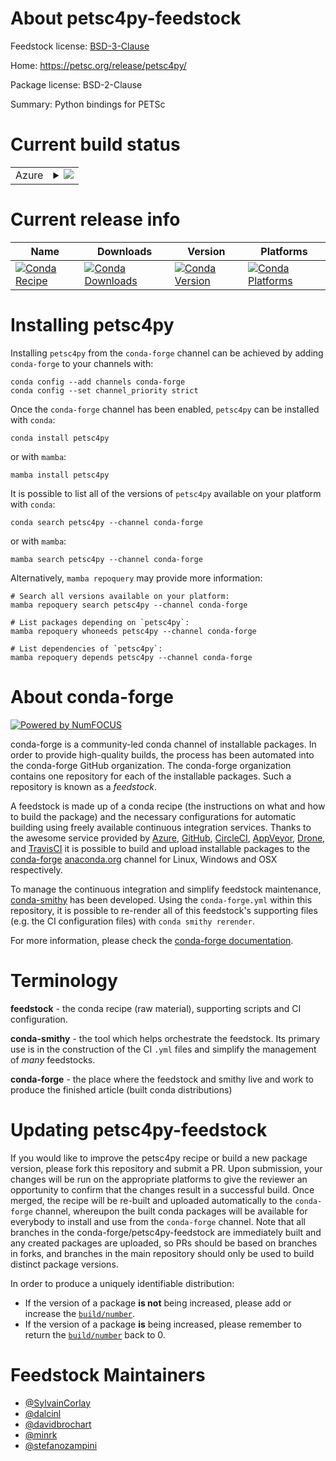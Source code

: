 About petsc4py-feedstock
========================

Feedstock license: [BSD-3-Clause](https://github.com/conda-forge/petsc4py-feedstock/blob/main/LICENSE.txt)

Home: https://petsc.org/release/petsc4py/

Package license: BSD-2-Clause

Summary: Python bindings for PETSc

Current build status
====================


<table>
    
  <tr>
    <td>Azure</td>
    <td>
      <details>
        <summary>
          <a href="https://dev.azure.com/conda-forge/feedstock-builds/_build/latest?definitionId=772&branchName=main">
            <img src="https://dev.azure.com/conda-forge/feedstock-builds/_apis/build/status/petsc4py-feedstock?branchName=main">
          </a>
        </summary>
        <table>
          <thead><tr><th>Variant</th><th>Status</th></tr></thead>
          <tbody><tr>
              <td>linux_64_devicecuda12mpimpichpython3.10.____cpythonscalarcomplex</td>
              <td>
                <a href="https://dev.azure.com/conda-forge/feedstock-builds/_build/latest?definitionId=772&branchName=main">
                  <img src="https://dev.azure.com/conda-forge/feedstock-builds/_apis/build/status/petsc4py-feedstock?branchName=main&jobName=linux&configuration=linux%20linux_64_devicecuda12mpimpichpython3.10.____cpythonscalarcomplex" alt="variant">
                </a>
              </td>
            </tr><tr>
              <td>linux_64_devicecuda12mpimpichpython3.10.____cpythonscalarreal</td>
              <td>
                <a href="https://dev.azure.com/conda-forge/feedstock-builds/_build/latest?definitionId=772&branchName=main">
                  <img src="https://dev.azure.com/conda-forge/feedstock-builds/_apis/build/status/petsc4py-feedstock?branchName=main&jobName=linux&configuration=linux%20linux_64_devicecuda12mpimpichpython3.10.____cpythonscalarreal" alt="variant">
                </a>
              </td>
            </tr><tr>
              <td>linux_64_devicecuda12mpiopenmpipython3.10.____cpythonscalarcomplex</td>
              <td>
                <a href="https://dev.azure.com/conda-forge/feedstock-builds/_build/latest?definitionId=772&branchName=main">
                  <img src="https://dev.azure.com/conda-forge/feedstock-builds/_apis/build/status/petsc4py-feedstock?branchName=main&jobName=linux&configuration=linux%20linux_64_devicecuda12mpiopenmpipython3.10.____cpythonscalarcomplex" alt="variant">
                </a>
              </td>
            </tr><tr>
              <td>linux_64_devicecuda12mpiopenmpipython3.10.____cpythonscalarreal</td>
              <td>
                <a href="https://dev.azure.com/conda-forge/feedstock-builds/_build/latest?definitionId=772&branchName=main">
                  <img src="https://dev.azure.com/conda-forge/feedstock-builds/_apis/build/status/petsc4py-feedstock?branchName=main&jobName=linux&configuration=linux%20linux_64_devicecuda12mpiopenmpipython3.10.____cpythonscalarreal" alt="variant">
                </a>
              </td>
            </tr><tr>
              <td>linux_64_devicecuda13mpimpichpython3.10.____cpythonscalarcomplex</td>
              <td>
                <a href="https://dev.azure.com/conda-forge/feedstock-builds/_build/latest?definitionId=772&branchName=main">
                  <img src="https://dev.azure.com/conda-forge/feedstock-builds/_apis/build/status/petsc4py-feedstock?branchName=main&jobName=linux&configuration=linux%20linux_64_devicecuda13mpimpichpython3.10.____cpythonscalarcomplex" alt="variant">
                </a>
              </td>
            </tr><tr>
              <td>linux_64_devicecuda13mpimpichpython3.10.____cpythonscalarreal</td>
              <td>
                <a href="https://dev.azure.com/conda-forge/feedstock-builds/_build/latest?definitionId=772&branchName=main">
                  <img src="https://dev.azure.com/conda-forge/feedstock-builds/_apis/build/status/petsc4py-feedstock?branchName=main&jobName=linux&configuration=linux%20linux_64_devicecuda13mpimpichpython3.10.____cpythonscalarreal" alt="variant">
                </a>
              </td>
            </tr><tr>
              <td>linux_64_devicecuda13mpiopenmpipython3.10.____cpythonscalarcomplex</td>
              <td>
                <a href="https://dev.azure.com/conda-forge/feedstock-builds/_build/latest?definitionId=772&branchName=main">
                  <img src="https://dev.azure.com/conda-forge/feedstock-builds/_apis/build/status/petsc4py-feedstock?branchName=main&jobName=linux&configuration=linux%20linux_64_devicecuda13mpiopenmpipython3.10.____cpythonscalarcomplex" alt="variant">
                </a>
              </td>
            </tr><tr>
              <td>linux_64_devicecuda13mpiopenmpipython3.10.____cpythonscalarreal</td>
              <td>
                <a href="https://dev.azure.com/conda-forge/feedstock-builds/_build/latest?definitionId=772&branchName=main">
                  <img src="https://dev.azure.com/conda-forge/feedstock-builds/_apis/build/status/petsc4py-feedstock?branchName=main&jobName=linux&configuration=linux%20linux_64_devicecuda13mpiopenmpipython3.10.____cpythonscalarreal" alt="variant">
                </a>
              </td>
            </tr><tr>
              <td>linux_64_devicehostmpimpichpython3.10.____cpythonscalarcomplex</td>
              <td>
                <a href="https://dev.azure.com/conda-forge/feedstock-builds/_build/latest?definitionId=772&branchName=main">
                  <img src="https://dev.azure.com/conda-forge/feedstock-builds/_apis/build/status/petsc4py-feedstock?branchName=main&jobName=linux&configuration=linux%20linux_64_devicehostmpimpichpython3.10.____cpythonscalarcomplex" alt="variant">
                </a>
              </td>
            </tr><tr>
              <td>linux_64_devicehostmpimpichpython3.10.____cpythonscalarreal</td>
              <td>
                <a href="https://dev.azure.com/conda-forge/feedstock-builds/_build/latest?definitionId=772&branchName=main">
                  <img src="https://dev.azure.com/conda-forge/feedstock-builds/_apis/build/status/petsc4py-feedstock?branchName=main&jobName=linux&configuration=linux%20linux_64_devicehostmpimpichpython3.10.____cpythonscalarreal" alt="variant">
                </a>
              </td>
            </tr><tr>
              <td>linux_64_devicehostmpiopenmpipython3.10.____cpythonscalarcomplex</td>
              <td>
                <a href="https://dev.azure.com/conda-forge/feedstock-builds/_build/latest?definitionId=772&branchName=main">
                  <img src="https://dev.azure.com/conda-forge/feedstock-builds/_apis/build/status/petsc4py-feedstock?branchName=main&jobName=linux&configuration=linux%20linux_64_devicehostmpiopenmpipython3.10.____cpythonscalarcomplex" alt="variant">
                </a>
              </td>
            </tr><tr>
              <td>linux_64_devicehostmpiopenmpipython3.10.____cpythonscalarreal</td>
              <td>
                <a href="https://dev.azure.com/conda-forge/feedstock-builds/_build/latest?definitionId=772&branchName=main">
                  <img src="https://dev.azure.com/conda-forge/feedstock-builds/_apis/build/status/petsc4py-feedstock?branchName=main&jobName=linux&configuration=linux%20linux_64_devicehostmpiopenmpipython3.10.____cpythonscalarreal" alt="variant">
                </a>
              </td>
            </tr><tr>
              <td>linux_aarch64_devicecuda12mpimpichpython3.10.____cpythonscalarcomplex</td>
              <td>
                <a href="https://dev.azure.com/conda-forge/feedstock-builds/_build/latest?definitionId=772&branchName=main">
                  <img src="https://dev.azure.com/conda-forge/feedstock-builds/_apis/build/status/petsc4py-feedstock?branchName=main&jobName=linux&configuration=linux%20linux_aarch64_devicecuda12mpimpichpython3.10.____cpythonscalarcomplex" alt="variant">
                </a>
              </td>
            </tr><tr>
              <td>linux_aarch64_devicecuda12mpimpichpython3.10.____cpythonscalarreal</td>
              <td>
                <a href="https://dev.azure.com/conda-forge/feedstock-builds/_build/latest?definitionId=772&branchName=main">
                  <img src="https://dev.azure.com/conda-forge/feedstock-builds/_apis/build/status/petsc4py-feedstock?branchName=main&jobName=linux&configuration=linux%20linux_aarch64_devicecuda12mpimpichpython3.10.____cpythonscalarreal" alt="variant">
                </a>
              </td>
            </tr><tr>
              <td>linux_aarch64_devicecuda12mpiopenmpipython3.10.____cpythonscalarcomplex</td>
              <td>
                <a href="https://dev.azure.com/conda-forge/feedstock-builds/_build/latest?definitionId=772&branchName=main">
                  <img src="https://dev.azure.com/conda-forge/feedstock-builds/_apis/build/status/petsc4py-feedstock?branchName=main&jobName=linux&configuration=linux%20linux_aarch64_devicecuda12mpiopenmpipython3.10.____cpythonscalarcomplex" alt="variant">
                </a>
              </td>
            </tr><tr>
              <td>linux_aarch64_devicecuda12mpiopenmpipython3.10.____cpythonscalarreal</td>
              <td>
                <a href="https://dev.azure.com/conda-forge/feedstock-builds/_build/latest?definitionId=772&branchName=main">
                  <img src="https://dev.azure.com/conda-forge/feedstock-builds/_apis/build/status/petsc4py-feedstock?branchName=main&jobName=linux&configuration=linux%20linux_aarch64_devicecuda12mpiopenmpipython3.10.____cpythonscalarreal" alt="variant">
                </a>
              </td>
            </tr><tr>
              <td>linux_aarch64_devicecuda13mpimpichpython3.10.____cpythonscalarcomplex</td>
              <td>
                <a href="https://dev.azure.com/conda-forge/feedstock-builds/_build/latest?definitionId=772&branchName=main">
                  <img src="https://dev.azure.com/conda-forge/feedstock-builds/_apis/build/status/petsc4py-feedstock?branchName=main&jobName=linux&configuration=linux%20linux_aarch64_devicecuda13mpimpichpython3.10.____cpythonscalarcomplex" alt="variant">
                </a>
              </td>
            </tr><tr>
              <td>linux_aarch64_devicecuda13mpimpichpython3.10.____cpythonscalarreal</td>
              <td>
                <a href="https://dev.azure.com/conda-forge/feedstock-builds/_build/latest?definitionId=772&branchName=main">
                  <img src="https://dev.azure.com/conda-forge/feedstock-builds/_apis/build/status/petsc4py-feedstock?branchName=main&jobName=linux&configuration=linux%20linux_aarch64_devicecuda13mpimpichpython3.10.____cpythonscalarreal" alt="variant">
                </a>
              </td>
            </tr><tr>
              <td>linux_aarch64_devicecuda13mpiopenmpipython3.10.____cpythonscalarcomplex</td>
              <td>
                <a href="https://dev.azure.com/conda-forge/feedstock-builds/_build/latest?definitionId=772&branchName=main">
                  <img src="https://dev.azure.com/conda-forge/feedstock-builds/_apis/build/status/petsc4py-feedstock?branchName=main&jobName=linux&configuration=linux%20linux_aarch64_devicecuda13mpiopenmpipython3.10.____cpythonscalarcomplex" alt="variant">
                </a>
              </td>
            </tr><tr>
              <td>linux_aarch64_devicecuda13mpiopenmpipython3.10.____cpythonscalarreal</td>
              <td>
                <a href="https://dev.azure.com/conda-forge/feedstock-builds/_build/latest?definitionId=772&branchName=main">
                  <img src="https://dev.azure.com/conda-forge/feedstock-builds/_apis/build/status/petsc4py-feedstock?branchName=main&jobName=linux&configuration=linux%20linux_aarch64_devicecuda13mpiopenmpipython3.10.____cpythonscalarreal" alt="variant">
                </a>
              </td>
            </tr><tr>
              <td>linux_aarch64_devicehostmpimpichpython3.10.____cpythonscalarcomplex</td>
              <td>
                <a href="https://dev.azure.com/conda-forge/feedstock-builds/_build/latest?definitionId=772&branchName=main">
                  <img src="https://dev.azure.com/conda-forge/feedstock-builds/_apis/build/status/petsc4py-feedstock?branchName=main&jobName=linux&configuration=linux%20linux_aarch64_devicehostmpimpichpython3.10.____cpythonscalarcomplex" alt="variant">
                </a>
              </td>
            </tr><tr>
              <td>linux_aarch64_devicehostmpimpichpython3.10.____cpythonscalarreal</td>
              <td>
                <a href="https://dev.azure.com/conda-forge/feedstock-builds/_build/latest?definitionId=772&branchName=main">
                  <img src="https://dev.azure.com/conda-forge/feedstock-builds/_apis/build/status/petsc4py-feedstock?branchName=main&jobName=linux&configuration=linux%20linux_aarch64_devicehostmpimpichpython3.10.____cpythonscalarreal" alt="variant">
                </a>
              </td>
            </tr><tr>
              <td>linux_aarch64_devicehostmpiopenmpipython3.10.____cpythonscalarcomplex</td>
              <td>
                <a href="https://dev.azure.com/conda-forge/feedstock-builds/_build/latest?definitionId=772&branchName=main">
                  <img src="https://dev.azure.com/conda-forge/feedstock-builds/_apis/build/status/petsc4py-feedstock?branchName=main&jobName=linux&configuration=linux%20linux_aarch64_devicehostmpiopenmpipython3.10.____cpythonscalarcomplex" alt="variant">
                </a>
              </td>
            </tr><tr>
              <td>linux_aarch64_devicehostmpiopenmpipython3.10.____cpythonscalarreal</td>
              <td>
                <a href="https://dev.azure.com/conda-forge/feedstock-builds/_build/latest?definitionId=772&branchName=main">
                  <img src="https://dev.azure.com/conda-forge/feedstock-builds/_apis/build/status/petsc4py-feedstock?branchName=main&jobName=linux&configuration=linux%20linux_aarch64_devicehostmpiopenmpipython3.10.____cpythonscalarreal" alt="variant">
                </a>
              </td>
            </tr><tr>
              <td>linux_ppc64le_mpimpichpython3.10.____cpythonscalarcomplex</td>
              <td>
                <a href="https://dev.azure.com/conda-forge/feedstock-builds/_build/latest?definitionId=772&branchName=main">
                  <img src="https://dev.azure.com/conda-forge/feedstock-builds/_apis/build/status/petsc4py-feedstock?branchName=main&jobName=linux&configuration=linux%20linux_ppc64le_mpimpichpython3.10.____cpythonscalarcomplex" alt="variant">
                </a>
              </td>
            </tr><tr>
              <td>linux_ppc64le_mpimpichpython3.10.____cpythonscalarreal</td>
              <td>
                <a href="https://dev.azure.com/conda-forge/feedstock-builds/_build/latest?definitionId=772&branchName=main">
                  <img src="https://dev.azure.com/conda-forge/feedstock-builds/_apis/build/status/petsc4py-feedstock?branchName=main&jobName=linux&configuration=linux%20linux_ppc64le_mpimpichpython3.10.____cpythonscalarreal" alt="variant">
                </a>
              </td>
            </tr><tr>
              <td>linux_ppc64le_mpiopenmpipython3.10.____cpythonscalarcomplex</td>
              <td>
                <a href="https://dev.azure.com/conda-forge/feedstock-builds/_build/latest?definitionId=772&branchName=main">
                  <img src="https://dev.azure.com/conda-forge/feedstock-builds/_apis/build/status/petsc4py-feedstock?branchName=main&jobName=linux&configuration=linux%20linux_ppc64le_mpiopenmpipython3.10.____cpythonscalarcomplex" alt="variant">
                </a>
              </td>
            </tr><tr>
              <td>linux_ppc64le_mpiopenmpipython3.10.____cpythonscalarreal</td>
              <td>
                <a href="https://dev.azure.com/conda-forge/feedstock-builds/_build/latest?definitionId=772&branchName=main">
                  <img src="https://dev.azure.com/conda-forge/feedstock-builds/_apis/build/status/petsc4py-feedstock?branchName=main&jobName=linux&configuration=linux%20linux_ppc64le_mpiopenmpipython3.10.____cpythonscalarreal" alt="variant">
                </a>
              </td>
            </tr><tr>
              <td>osx_64_mpimpichpython3.10.____cpythonscalarcomplex</td>
              <td>
                <a href="https://dev.azure.com/conda-forge/feedstock-builds/_build/latest?definitionId=772&branchName=main">
                  <img src="https://dev.azure.com/conda-forge/feedstock-builds/_apis/build/status/petsc4py-feedstock?branchName=main&jobName=osx&configuration=osx%20osx_64_mpimpichpython3.10.____cpythonscalarcomplex" alt="variant">
                </a>
              </td>
            </tr><tr>
              <td>osx_64_mpimpichpython3.10.____cpythonscalarreal</td>
              <td>
                <a href="https://dev.azure.com/conda-forge/feedstock-builds/_build/latest?definitionId=772&branchName=main">
                  <img src="https://dev.azure.com/conda-forge/feedstock-builds/_apis/build/status/petsc4py-feedstock?branchName=main&jobName=osx&configuration=osx%20osx_64_mpimpichpython3.10.____cpythonscalarreal" alt="variant">
                </a>
              </td>
            </tr><tr>
              <td>osx_64_mpiopenmpipython3.10.____cpythonscalarcomplex</td>
              <td>
                <a href="https://dev.azure.com/conda-forge/feedstock-builds/_build/latest?definitionId=772&branchName=main">
                  <img src="https://dev.azure.com/conda-forge/feedstock-builds/_apis/build/status/petsc4py-feedstock?branchName=main&jobName=osx&configuration=osx%20osx_64_mpiopenmpipython3.10.____cpythonscalarcomplex" alt="variant">
                </a>
              </td>
            </tr><tr>
              <td>osx_64_mpiopenmpipython3.10.____cpythonscalarreal</td>
              <td>
                <a href="https://dev.azure.com/conda-forge/feedstock-builds/_build/latest?definitionId=772&branchName=main">
                  <img src="https://dev.azure.com/conda-forge/feedstock-builds/_apis/build/status/petsc4py-feedstock?branchName=main&jobName=osx&configuration=osx%20osx_64_mpiopenmpipython3.10.____cpythonscalarreal" alt="variant">
                </a>
              </td>
            </tr><tr>
              <td>osx_arm64_mpimpichpython3.10.____cpythonscalarcomplex</td>
              <td>
                <a href="https://dev.azure.com/conda-forge/feedstock-builds/_build/latest?definitionId=772&branchName=main">
                  <img src="https://dev.azure.com/conda-forge/feedstock-builds/_apis/build/status/petsc4py-feedstock?branchName=main&jobName=osx&configuration=osx%20osx_arm64_mpimpichpython3.10.____cpythonscalarcomplex" alt="variant">
                </a>
              </td>
            </tr><tr>
              <td>osx_arm64_mpimpichpython3.10.____cpythonscalarreal</td>
              <td>
                <a href="https://dev.azure.com/conda-forge/feedstock-builds/_build/latest?definitionId=772&branchName=main">
                  <img src="https://dev.azure.com/conda-forge/feedstock-builds/_apis/build/status/petsc4py-feedstock?branchName=main&jobName=osx&configuration=osx%20osx_arm64_mpimpichpython3.10.____cpythonscalarreal" alt="variant">
                </a>
              </td>
            </tr><tr>
              <td>osx_arm64_mpiopenmpipython3.10.____cpythonscalarcomplex</td>
              <td>
                <a href="https://dev.azure.com/conda-forge/feedstock-builds/_build/latest?definitionId=772&branchName=main">
                  <img src="https://dev.azure.com/conda-forge/feedstock-builds/_apis/build/status/petsc4py-feedstock?branchName=main&jobName=osx&configuration=osx%20osx_arm64_mpiopenmpipython3.10.____cpythonscalarcomplex" alt="variant">
                </a>
              </td>
            </tr><tr>
              <td>osx_arm64_mpiopenmpipython3.10.____cpythonscalarreal</td>
              <td>
                <a href="https://dev.azure.com/conda-forge/feedstock-builds/_build/latest?definitionId=772&branchName=main">
                  <img src="https://dev.azure.com/conda-forge/feedstock-builds/_apis/build/status/petsc4py-feedstock?branchName=main&jobName=osx&configuration=osx%20osx_arm64_mpiopenmpipython3.10.____cpythonscalarreal" alt="variant">
                </a>
              </td>
            </tr>
          </tbody>
        </table>
      </details>
    </td>
  </tr>
</table>

Current release info
====================

| Name | Downloads | Version | Platforms |
| --- | --- | --- | --- |
| [![Conda Recipe](https://img.shields.io/badge/recipe-petsc4py-green.svg)](https://anaconda.org/conda-forge/petsc4py) | [![Conda Downloads](https://img.shields.io/conda/dn/conda-forge/petsc4py.svg)](https://anaconda.org/conda-forge/petsc4py) | [![Conda Version](https://img.shields.io/conda/vn/conda-forge/petsc4py.svg)](https://anaconda.org/conda-forge/petsc4py) | [![Conda Platforms](https://img.shields.io/conda/pn/conda-forge/petsc4py.svg)](https://anaconda.org/conda-forge/petsc4py) |

Installing petsc4py
===================

Installing `petsc4py` from the `conda-forge` channel can be achieved by adding `conda-forge` to your channels with:

```
conda config --add channels conda-forge
conda config --set channel_priority strict
```

Once the `conda-forge` channel has been enabled, `petsc4py` can be installed with `conda`:

```
conda install petsc4py
```

or with `mamba`:

```
mamba install petsc4py
```

It is possible to list all of the versions of `petsc4py` available on your platform with `conda`:

```
conda search petsc4py --channel conda-forge
```

or with `mamba`:

```
mamba search petsc4py --channel conda-forge
```

Alternatively, `mamba repoquery` may provide more information:

```
# Search all versions available on your platform:
mamba repoquery search petsc4py --channel conda-forge

# List packages depending on `petsc4py`:
mamba repoquery whoneeds petsc4py --channel conda-forge

# List dependencies of `petsc4py`:
mamba repoquery depends petsc4py --channel conda-forge
```


About conda-forge
=================

[![Powered by
NumFOCUS](https://img.shields.io/badge/powered%20by-NumFOCUS-orange.svg?style=flat&colorA=E1523D&colorB=007D8A)](https://numfocus.org)

conda-forge is a community-led conda channel of installable packages.
In order to provide high-quality builds, the process has been automated into the
conda-forge GitHub organization. The conda-forge organization contains one repository
for each of the installable packages. Such a repository is known as a *feedstock*.

A feedstock is made up of a conda recipe (the instructions on what and how to build
the package) and the necessary configurations for automatic building using freely
available continuous integration services. Thanks to the awesome service provided by
[Azure](https://azure.microsoft.com/en-us/services/devops/), [GitHub](https://github.com/),
[CircleCI](https://circleci.com/), [AppVeyor](https://www.appveyor.com/),
[Drone](https://cloud.drone.io/welcome), and [TravisCI](https://travis-ci.com/)
it is possible to build and upload installable packages to the
[conda-forge](https://anaconda.org/conda-forge) [anaconda.org](https://anaconda.org/)
channel for Linux, Windows and OSX respectively.

To manage the continuous integration and simplify feedstock maintenance,
[conda-smithy](https://github.com/conda-forge/conda-smithy) has been developed.
Using the ``conda-forge.yml`` within this repository, it is possible to re-render all of
this feedstock's supporting files (e.g. the CI configuration files) with ``conda smithy rerender``.

For more information, please check the [conda-forge documentation](https://conda-forge.org/docs/).

Terminology
===========

**feedstock** - the conda recipe (raw material), supporting scripts and CI configuration.

**conda-smithy** - the tool which helps orchestrate the feedstock.
                   Its primary use is in the construction of the CI ``.yml`` files
                   and simplify the management of *many* feedstocks.

**conda-forge** - the place where the feedstock and smithy live and work to
                  produce the finished article (built conda distributions)


Updating petsc4py-feedstock
===========================

If you would like to improve the petsc4py recipe or build a new
package version, please fork this repository and submit a PR. Upon submission,
your changes will be run on the appropriate platforms to give the reviewer an
opportunity to confirm that the changes result in a successful build. Once
merged, the recipe will be re-built and uploaded automatically to the
`conda-forge` channel, whereupon the built conda packages will be available for
everybody to install and use from the `conda-forge` channel.
Note that all branches in the conda-forge/petsc4py-feedstock are
immediately built and any created packages are uploaded, so PRs should be based
on branches in forks, and branches in the main repository should only be used to
build distinct package versions.

In order to produce a uniquely identifiable distribution:
 * If the version of a package **is not** being increased, please add or increase
   the [``build/number``](https://docs.conda.io/projects/conda-build/en/latest/resources/define-metadata.html#build-number-and-string).
 * If the version of a package **is** being increased, please remember to return
   the [``build/number``](https://docs.conda.io/projects/conda-build/en/latest/resources/define-metadata.html#build-number-and-string)
   back to 0.

Feedstock Maintainers
=====================

* [@SylvainCorlay](https://github.com/SylvainCorlay/)
* [@dalcinl](https://github.com/dalcinl/)
* [@davidbrochart](https://github.com/davidbrochart/)
* [@minrk](https://github.com/minrk/)
* [@stefanozampini](https://github.com/stefanozampini/)

